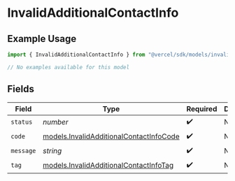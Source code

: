 # InvalidAdditionalContactInfo

## Example Usage

```typescript
import { InvalidAdditionalContactInfo } from "@vercel/sdk/models/invalidadditionalcontactinfo.js";

// No examples available for this model
```

## Fields

| Field                                                                                    | Type                                                                                     | Required                                                                                 | Description                                                                              |
| ---------------------------------------------------------------------------------------- | ---------------------------------------------------------------------------------------- | ---------------------------------------------------------------------------------------- | ---------------------------------------------------------------------------------------- |
| `status`                                                                                 | *number*                                                                                 | :heavy_check_mark:                                                                       | N/A                                                                                      |
| `code`                                                                                   | [models.InvalidAdditionalContactInfoCode](../models/invalidadditionalcontactinfocode.md) | :heavy_check_mark:                                                                       | N/A                                                                                      |
| `message`                                                                                | *string*                                                                                 | :heavy_check_mark:                                                                       | N/A                                                                                      |
| `tag`                                                                                    | [models.InvalidAdditionalContactInfoTag](../models/invalidadditionalcontactinfotag.md)   | :heavy_check_mark:                                                                       | N/A                                                                                      |
